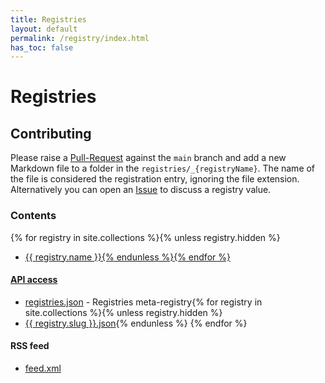 ```yaml
---
title: Registries
layout: default
permalink: /registry/index.html
has_toc: false
---
```


# Registries

## Contributing

Please raise a [Pull-Request](https://github.com/OAI/spec.openapis.org/pulls) against the `main` branch and add a new Markdown file to a folder in the `registries/_{registryName}`. The name of the file is considered the registration entry, ignoring the file extension. Alternatively you can open an [Issue](https://github.com/OAI/OpenAPI-Specification/issues) to discuss a registry value.

### Contents

{% for registry in site.collections %}{% unless registry.hidden %}
* <a href="./{{ registry.slug }}">{{ registry.name }}{% endunless %}{% endfor %}

#### API access

* [registries.json](../api/registries.json) - Registries meta-registry{% for registry in site.collections %}{% unless registry.hidden %}
* <a href="../api/{{ registry.slug }}.json">{{ registry.slug }}.json</a>{% endunless %} {% endfor %}

#### RSS feed

* [feed.xml](../rss/feed.xml)

